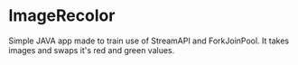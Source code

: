 # ImageRecolor
Simple JAVA app made to train use of StreamAPI and ForkJoinPool. It takes images and swaps it's red and green values.
